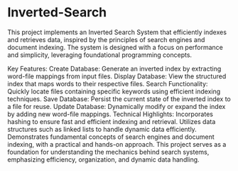 # Inverted-Search
This project implements an Inverted Search System that efficiently indexes and retrieves data, inspired by the principles of search engines and document indexing. The system is designed with a focus on performance and simplicity, leveraging foundational programming concepts.

Key Features:
  Create Database: Generate an inverted index by extracting word-file mappings from input files.
  Display Database: View the structured index that maps words to their respective files.
  Search Functionality: Quickly locate files containing specific keywords using efficient indexing techniques.
  Save Database: Persist the current state of the inverted index to a file for reuse.
  Update Database: Dynamically modify or expand the index by adding new word-file mappings.
Technical Highlights:
  Incorporates hashing to ensure fast and efficient indexing and retrieval.
  Utilizes data structures such as linked lists to handle dynamic data efficiently.
  Demonstrates fundamental concepts of search engines and document indexing, with a practical and hands-on approach.
  This project serves as a foundation for understanding the mechanics behind search systems, emphasizing efficiency, organization, and dynamic data handling.


